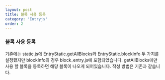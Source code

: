 ```yaml
---
layout: post
title: 블록 사용 등록
category: 'Entryjs'
order: 2
---
```


### 블록 사용 등록
기존에는 static.js에 EntryStatic.getAllBlocks와 EntryStatic.blockInfo 두 가지를 설정했지만 
blockInfo의 경우 block_entry.js에 포함되었습니다. getAllBlocks에만 사용 할 블록을 등록하면 해당 블록이 나오게 되어있습니다. 
작성 방법은 기존과 같습니다.

